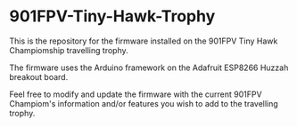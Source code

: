 # 901FPV-Tiny-Hawk-Trophy
This is the repository for the firmware installed on the 901FPV Tiny Hawk Champiomship travelling trophy.

The firmware uses the Arduino framework on the Adafruit ESP8266 Huzzah breakout board.

Feel free to modify and update the firmware with the current 901FPV Champiom's information and/or features you wish to add to the travelling trophy.
